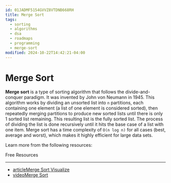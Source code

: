 ```yaml
---
id: 01JADMF5154GVVZ8VTDNB668RH
title: Merge Sort
tags:
  - sorting
  - algorithms
  - dsa
  - roadmaps
  - programming
  - merge-sort
modified: 2024-10-22T14:42:21-04:00
---
```

# Merge Sort

**Merge sort** is a type of sorting algorithm that follows the divide-and-conquer paradigm. It was invented by John von Neumann in 1945. This algorithm works by dividing an unsorted list into `n` partitions, each containing one element (a list of one element is considered sorted), then repeatedly merging partitions to produce new sorted lists until there is only 1 sorted list remaining. This resulting list is the fully sorted list. The process of dividing the list is done recursively until it hits the base case of a list with one item. Merge sort has a time complexity of `O(n log n)` for all cases (best, average and worst), which makes it highly efficient for large data sets.

Learn more from the following resources:

Free Resources

---

- [articleMerge Sort Visualize](https://www.hackerearth.com/practice/algorithms/sorting/merge-sort/visualize/)
- [videoMerge Sort](https://www.youtube.com/watch?v=4VqmGXwpLqc)